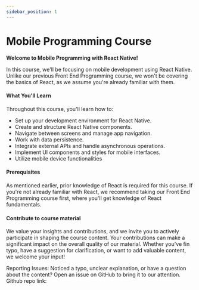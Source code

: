 ```yaml
---
sidebar_position: 1
---
```


# Mobile Programming Course

**Welcome to Mobile Programming with React Native!**

In this course, we'll be focusing on mobile development using React Native. Unlike our previous Front End Programming course, we won't be covering the basics of React, as we assume you're already familiar with them.

#### What You'll Learn

Throughout this course, you'll learn how to:

- Set up your development environment for React Native.
- Create and structure React Native components.
- Navigate between screens and manage app navigation.
- Work with data persistence.
- Integrate external APIs and handle asynchronous operations.
- Implement UI components and styles for mobile interfaces.
- Utilize mobile device functionalities

#### Prerequisites

As mentioned earlier, prior knowledge of React is required for this course. If you're not already familiar with React, we recommend taking our Front End Programming course first, where you'll get knowledge of React fundamentals.

#### Contribute to course material
We value your insights and contributions, and we invite you to actively participate in shaping the course content. Your contributions can make a significant impact on the overall quality of our material. Whether you've fin typo, have a suggestion for clarification, or want to add valuable content, we welcome your input!

Reporting Issues: Noticed a typo, unclear explanation, or have a question about the content? Open an issue on GitHub to bring it to our attention. Github repo link:
